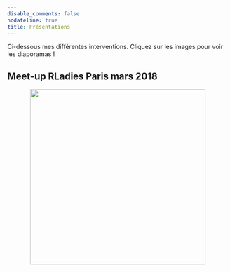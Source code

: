 ```yaml
---
disable_comments: false
nodateline: true
title: Présentations
---
```


Ci-dessous mes différentes interventions. Cliquez sur les images pour voir les diaporamas !

## Meet-up RLadies Paris mars 2018

<center><a href="https://antuki.github.io/slides/180306_RLadies_COGugaison_carto.html"><img src="https://antuki.github.io/img/Presentation_1.jpg" width="400"></a></center>
